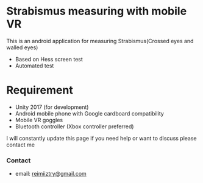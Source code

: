 # Strabismus measuring with mobile VR

This is an android application for measuring Strabismus(Crossed eyes and walled eyes)
  - Based on Hess screen test
  - Automated test

# Requirement

  - Unity 2017 (for development)
  - Android mobile phone with Google cardboard compatibility
  - Mobile VR goggles
  - Bluetooth controller (Xbox controller preferred)

I will constantly update this page if you need help or want to discuss please contact me

### Contact
 - email: reimiiztry@gmail.com